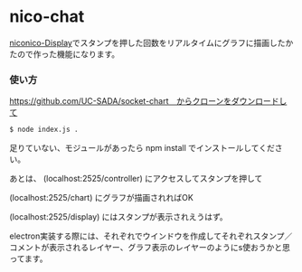 # nico-chat

[niconico-Display](https://github.com/UC-SADA/niconico-Display)でスタンプを押した回数をリアルタイムにグラフに描画したかたので作った機能になります。

### 使い方

https://github.com/UC-SADA/socket-chart　からクローンをダウンロードして

```bash
$ node index.js .
```

足りていない、モジュールがあったら npm install でインストールしてください。

あとは、 (localhost:2525/controller) にアクセスしてスタンプを押して

(localhost:2525/chart) にグラフが描画されればOK

(localhost:2525/display) にはスタンプが表示されえうはず。

electron実装する際には、それぞれでウインドウを作成してそれぞれスタンプ／コメントが表示されるレイヤー、グラフ表示のレイヤーのようにs使おうかと思ってます。
